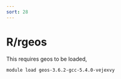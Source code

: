 ```yaml
---
sort: 28
---
```


# R/rgeos

This requires geos to be loaded,

```bash
module load geos-3.6.2-gcc-5.4.0-vejexvy
```
